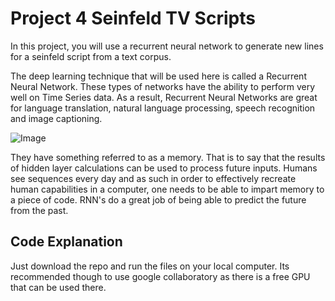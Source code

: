 # Project 4 Seinfeld TV Scripts

In this project, you will use a recurrent neural network to generate new lines for a seinfeld script from a text corpus. 

The deep learning technique that will be used here is called a Recurrent Neural Network. These types of networks have the ability to perform very
well on Time Series data. As a result, Recurrent Neural Networks are great for language translation, natural language processing, speech recognition and 
image captioning. 

![Image](RecurrentNeuralNetwork.pmg)

They have something referred to as a memory. That is to say that the results of hidden layer calculations can be used to process future inputs. Humans see sequences every day and as such in order to effectively recreate human capabilities in a computer, one needs to be able to impart memory to a piece of code. RNN's do a great job of being able to predict the future from the past. 


## Code Explanation 




Just download the repo and run the files on your local computer. Its recommended though to use google collaboratory as there is a free GPU that can be used there. 
